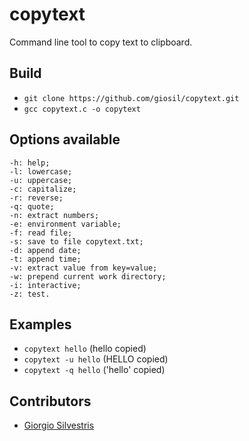 # copytext

Command line tool to copy text to clipboard.

## Build

- `git clone https://github.com/giosil/copytext.git`
- `gcc copytext.c -o copytext`

## Options available

```
-h: help;
-l: lowercase;
-u: uppercase;
-c: capitalize;
-r: reverse;
-q: quote;
-n: extract numbers;
-e: environment variable;
-f: read file;
-s: save to file copytext.txt;
-d: append date;
-t: append time;
-v: extract value from key=value;
-w: prepend current work directory;
-i: interactive;
-z: test.
```

## Examples

- `copytext hello` (hello copied)
- `copytext -u hello` (HELLO copied)
- `copytext -q hello` ('hello' copied)

## Contributors

* [Giorgio Silvestris](https://github.com/giosil)
